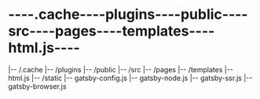 # ----.cache----plugins----public----src----pages----templates----html.js----
|-- /.cache |-- /plugins |-- /public |-- /src     |-- /pages     |-- /templates     |-- html.js |-- /static |-- gatsby-config.js |-- gatsby-node.js |-- gatsby-ssr.js |-- gatsby-browser.js
